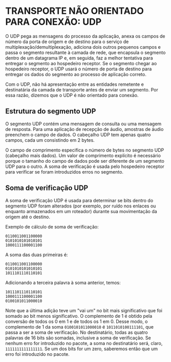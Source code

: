 # TRANSPORTE NÃO ORIENTADO PARA CONEXÃO: UDP

O UDP pega as mensagens do processo da aplicação, anexa os campos de número da porta de origem e de destino para o serviço de multiplexação/demultiplexação, adiciona dois outros pequenos campos e passa o segmento resultante à camada de rede, que encapsula o segmento dentro de um datagrama IP e, em seguida, faz a melhor tentativa para entregar o segmento ao hospedeiro receptor. Se o segmento chegar ao hospedeiro receptor, o UDP usará o número de porta de destino para entregar os dados do segmento ao processo de aplicação correto.

Com o UDP, não há apresentação entre as entidades remetente e destinatária da camada de transporte antes de enviar um segmento. Por essa razão, dizemos que o UDP é não orientado para conexão.

## Estrutura do segmento UDP

O segmento UDP contém uma mensagem de consulta ou uma mensagem de resposta. Para uma aplicação de recepção de áudio, amostras de áudio preenchem o campo de dados. O cabeçalho UDP tem apenas quatro campos, cada um consistindo em 2 bytes.

O campo de comprimento especifica o número de bytes no segmento UDP (cabeçalho mais dados). Um valor de comprimento explícito é necessário porque o tamanho do campo de dados pode ser diferente de um segmento UDP para o outro. A soma de verificação é usada pelo hospedeiro receptor para verificar se foram introduzidos erros no segmento.

## Soma de verificação UDP

A soma de verificação UDP é usada para determinar se bits dentro do segmento UDP foram alterados (por exemplo, por ruído nos enlaces ou enquanto armazenados em um roteador) durante sua movimentação da origem até o destino.

Exemplo de cálculo de soma de verificação:

```
0110011001100000
0101010101010101
1000111100001100
```

A soma das duas primeiras é:

```
0110011001100000
0101010101010101
1011101110110101
```

Adicionando a terceira palavra à soma anterior, temos:

```
1011101110110101
1000111100001100
0100101011000010
```

Note que a última adição teve um "vai um" no bit mais significativo que foi somado ao bit menos significativo. O complemento de 1 é obtido pela conversão de todos os 0 em 1 e de todos os 1 em 0. Desse modo, o complemento de 1 da soma `0100101011000010` é `1011010100111101`, que passa a ser a soma de verificação. No destinatário, todas as quatro palavras de 16 bits são somadas, inclusive a soma de verificação. Se nenhum erro for introduzido no pacote, a soma no destinatário será, claro, `1111111111111111`. Se um dos bits for um zero, saberemos então que um erro foi introduzido no pacote.
